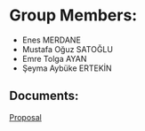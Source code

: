 # Group Members:
* Enes MERDANE 
* Mustafa Oğuz SATOĞLU 
* Emre Tolga AYAN 
* Şeyma Aybüke ERTEKİN

## Documents:
[Proposal](Proposal.pdf)
